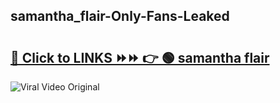 
 ## samantha_flair-Only-Fans-Leaked

# <h2><a href="https://clipsfans.com/samantha_flair&ref=git">🔗 Click to LINKS ⏩⏩ 👉 🟢 samantha flair </a></h2>

<a href="https://clipsfans.com/samantha_flair&ref=git" rel="nofollow" data-target="animated-image.originalLink"><img src="https://i.ibb.co.com/xMMVF88/686577567.gif" alt="Viral Video Original" style="max-width: 100%; display: inline-block;" data-target="animated-image.originalImage"></a>
